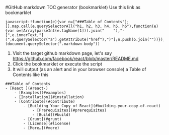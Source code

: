 #GitHub markdown TOC generator (bookmarklet)
Use this link as bookmarklet
```
javascript:!function(e){var n=["###Table of Contents"];[].map.call(e.querySelectorAll("h1, h2, h3, h4, h5, h6"),function(e){var o=[Array(parseInt(e.tagName[1])).join("    "),"- [",e.innerText,"](",e.querySelector("a").getAttribute("href"),")"];n.push(o.join(""))}),n=n.join("\n"),console.log(n),alert(n)}(document.querySelector(".markdown-body"))
```

1. Visit the target github markdown page, let's say https://github.com/facebook/react/blob/master/README.md
1. Click the bookmarklet or execute the script
1. It will output (as an alert and in your browser console) a Table of Contents like this
```
###Table of Contents
- [React ](#react-)
    - [Examples](#examples)
    - [Installation](#installation)
    - [Contribute](#contribute)
        - [Building Your Copy of React](#building-your-copy-of-react)
            - [Prerequisites](#prerequisites)
            - [Build](#build)
        - [Grunt](#grunt)
        - [License](#license)
        - [More…](#more)
```
